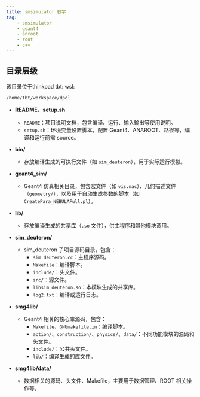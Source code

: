 ```yaml
---
title: smsimulator 教学
tag:
    - smsimulator
    - geant4
    - anroot
    - root
    - c++
---
```



## 目录层级

该目录位于thinkpad tbt: wsl:

```
/home/tbt/workspace/dpol
```

- **README、setup.sh**
  - `README`：项目说明文档，包含编译、运行、输入输出等使用说明。
  - `setup.sh`：环境变量设置脚本，配置 Geant4、ANAROOT、路径等，编译和运行前需 source。

- **bin/**
  - 存放编译生成的可执行文件（如 `sim_deuteron`），用于实际运行模拟。

- **geant4_sim/**
  - Geant4 仿真相关目录，包含宏文件（如 `vis.mac`）、几何描述文件（`geometry/`），以及用于自动生成参数的脚本（如 `CreatePara_NEBULAFull.pl`）。

- **lib/**
  - 存放编译生成的共享库（`.so` 文件），供主程序和其他模块调用。

- **sim_deuteron/**
  - sim_deuteron 子项目源码目录，包含：
    - `sim_deuteron.cc`：主程序源码。
    - `Makefile`：编译脚本。
    - `include/`：头文件。
    - `src/`：源文件。
    - `libsim_deuteron.so`：本模块生成的共享库。
    - `log2.txt`：编译或运行日志。

- **smg4lib/**
  - Geant4 相关的核心库源码，包含：
    - `Makefile`、`GNUmakefile.in`：编译脚本。
    - `action/`、`construction/`、`physics/`、`data/`：不同功能模块的源码和头文件。
    - `include/`：公共头文件。
    - `lib/`：编译生成的库文件。

- **smg4lib/data/**
  - 数据相关的源码、头文件、Makefile，主要用于数据管理、ROOT 相关操作等。